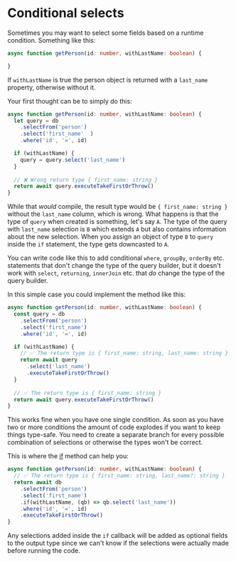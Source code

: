 # Conditional selects

Sometimes you may want to select some fields based on a runtime condition.
Something like this:

```ts
async function getPerson(id: number, withLastName: boolean) {

}
```

If `withLastName` is true the person object is returned with a `last_name` 
property, otherwise without it. 

Your first thought can be to simply do this:

```ts
async function getPerson(id: number, withLastName: boolean) {
  let query = db
    .selectFrom('person')
    .select('first_name'  )
    .where('id', '=', id)

  if (withLastName) {
    query = query.select('last_name')
  }
  
  // ❌ Wrong return type { first_name: string }
  return await query.executeTakeFirstOrThrow()
}
```

While that _would_ compile, the result type would be `{ first_name: string }`
without the `last_name` column, which is wrong. What happens is that the type
of `query` when created is something, let's say `A`. The type of the query
with `last_name` selection is `B` which extends `A` but also contains information
about the new selection. When you assign an object of type `B` to `query` inside
the `if` statement, the type gets downcasted to `A`.

You can write code like this to add conditional `where`, `groupBy`, `orderBy` etc.
statements that don't change the type of the query builder, but it doesn't work
with `select`, `returning`, `innerJoin` etc. that _do_ change the type of the
query builder.

In this simple case you could implement the method like this:

```ts
async function getPerson(id: number, withLastName: boolean) {
  const query = db
    .selectFrom('person')
    .select('first_name')
    .where('id', '=', id)

  if (withLastName) {
    // ✅ The return type is { first_name: string, last_name: string }
    return await query
      .select('last_name')
      .executeTakeFirstOrThrow()
  }
  
  // ✅ The return type is { first_name: string }
  return await query.executeTakeFirstOrThrow()
}
```

This works fine when you have one single condition. As soon as you have two or more
conditions the amount of code explodes if you want to keep things type-safe. You need 
to create a separate branch for every possible combination of selections or otherwise
the types won't be correct.

This is where the [if](https://koskimas.github.io/kysely/classes/SelectQueryBuilder.html#if)
method can help you:

```ts
async function getPerson(id: number, withLastName: boolean) {
  // ✅ The return type is { first_name: string, last_name?: string }
  return await db
    .selectFrom('person')
    .select('first_name')
    .if(withLastName, (qb) => qb.select('last_name'))
    .where('id', '=', id)
    .executeTakeFirstOrThrow()
}
```

Any selections added inside the `if` callback will be added as optional fields to the
output type since we can't know if the selections were actually made before running
the code.